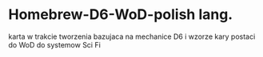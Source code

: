 # Homebrew-D6-WoD-polish lang.
karta w trakcie tworzenia
bazujaca na mechanice D6 i wzorze kary postaci do WoD  do systemow Sci Fi  
